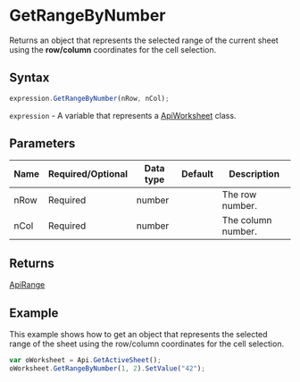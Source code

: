 # GetRangeByNumber

Returns an object that represents the selected range of the current sheet using the **row/column** coordinates for the cell selection.

## Syntax

```javascript
expression.GetRangeByNumber(nRow, nCol);
```

`expression` - A variable that represents a [ApiWorksheet](../ApiWorksheet.md) class.

## Parameters

| **Name** | **Required/Optional** | **Data type** | **Default** | **Description** |
| ------------- | ------------- | ------------- | ------------- | ------------- |
| nRow | Required | number |  | The row number. |
| nCol | Required | number |  | The column number. |

## Returns

[ApiRange](../../ApiRange/ApiRange.md)

## Example

This example shows how to get an object that represents the selected range of the sheet using the row/column coordinates for the cell selection.

```javascript editor-xlsx
var oWorksheet = Api.GetActiveSheet();
oWorksheet.GetRangeByNumber(1, 2).SetValue("42");
```
